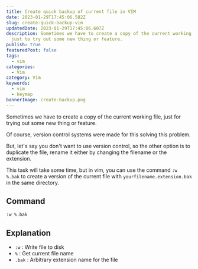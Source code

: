 ```yaml
---
title: Create quick backup of current file in VIM
date: 2023-01-29T17:45:06.582Z
slug: create-quick-backup-vim
updatedDate: 2023-01-29T17:45:06.607Z
description: Sometimes we have to create a copy of the current working file,
  just to try out some new thing or feature.
publish: true
featuredPost: false
tags:
  - vim
categories:
  - Vim
category: Vim
keywords:
  - vim
  - keymap
bannerImage: create-backup.png
---
```


Sometimes we have to create a copy of the current working file, just for trying out some new thing or feature.

Of course, version control systems were made for this solving this problem.

But, let's say you don't want to use version control, so the other option is to duplicate the file, rename it either by changing the filename or the extension.

This task will take some time, but in vim, you can use the command `:w %.bak` to create a version of the current file with `yourfilename.extension.bak` in the same directory.

## Command

```vim
:w %.bak
```

## Explanation

- `:w` : Write file to disk
- `%` : Get current file name
- `.bak` : Arbitrary extension name for the file
